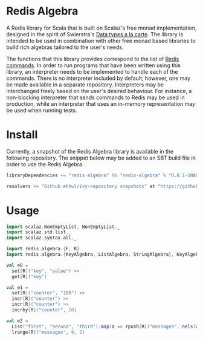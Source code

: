 # Redis Algebra

A Redis library for Scala that is built on Scalaz's free monad implementation, designed in the spirit of Swierstra's [Data types a la carte](http://www.staff.science.uu.nl/~swier004/Publications/DataTypesALaCarte.pdf). The library is intended to be used in combination with other free monad based libraries to build rich algebras tailored to the user's needs.

The functions that this library provides correspond to the list of [Redis commands](http://redis.io/commands). In order to run programs that have been written using this library, an interpreter needs to be implemented to handle each of the commands. There is no interpreter included by default; however, one may be made available in a separate repository. Interpreters may be interchanged freely based on the user's desired behaviour. For instance, a non-blocking interpreter that sends commands to Redis may be used in production, while an interpreter that uses an in-memory representation may be used when running tests.

# Install

Currently, a snapshot of the Redis Algebra library is available in the following repository. The snippet below may be added to an SBT build file in order to use the Redis Algebra.

```scala
libraryDependencies += "redis-algebra" %% "redis-algebra" % "0.0.1-SNAPSHOT"

resolvers += "Github ethul/ivy-repository snapshots" at "https://github.com/ethul/ivy-repository/raw/master/snapshots/"
```

# Usage

```scala
import scalaz.NonEmptyList, NonEmptyList._
import scalaz.std.list._
import scalaz.syntax.all._

import redis.algebra.{F, R}
import redis.algebra.{KeyAlgebra, ListAlgebra, StringAlgebra}, KeyAlgebra._, ListAlgebra._, StringAlgebra._

val e0 =
  set[R]("key", "value") >>
  get[R]("key")

val e1 =
  set[R]("counter", "100") >>
  incr[R]("counter") >>
  incr[R]("counter") >>
  incrby[R]("counter", 10)

val e2 =
  List("first", "second", "third").map(a => rpush[R]("messages", nels(a))).sequenceU >>
  lrange[R]("messages", 0, 2)
```
